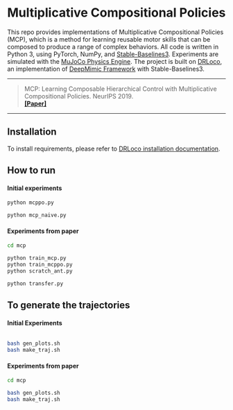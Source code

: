 # Multiplicative Compositional Policies

This repo provides implementations of Multiplicative Compositional Policies (MCP), which is a method for learning reusable motor skills that can be composed to produce a range of complex behaviors. All code is written in Python 3, using PyTorch, NumPy, and [Stable-Baselines3](https://stable-baselines3.readthedocs.io). Experiments are simulated with the [MuJoCo Physics Engine](https://mujoco.org/). The project is built on [DRLoco](https://drloco.readthedocs.io), an implementation of [DeepMimic Framework](https://github.com/xbpeng/DeepMimic) with Stable-Baselines3.

---

>  MCP: Learning Composable Hierarchical Control with Multiplicative Compositional Policies. NeurIPS 2019. <br /> 
>  __[[Paper]](https://arxiv.org/abs/1905.09808)__

---


## Installation
To install requirements, please refer to [DRLoco installation documentation](https://drloco.readthedocs.io/en/latest/main/install.html).

## How to run

#### Initial experiments

```sh
python mcppo.py

python mcp_naive.py
```

#### Experiments from paper

```sh
cd mcp

python train_mcp.py
python train_mcppo.py
python scratch_ant.py

python transfer.py
```

## To generate the trajectories


#### Initial Experiments
```sh

bash gen_plots.sh
bash make_traj.sh
```

#### Experiments from paper
```sh
cd mcp

bash gen_plots.sh
bash make_traj.sh
```

